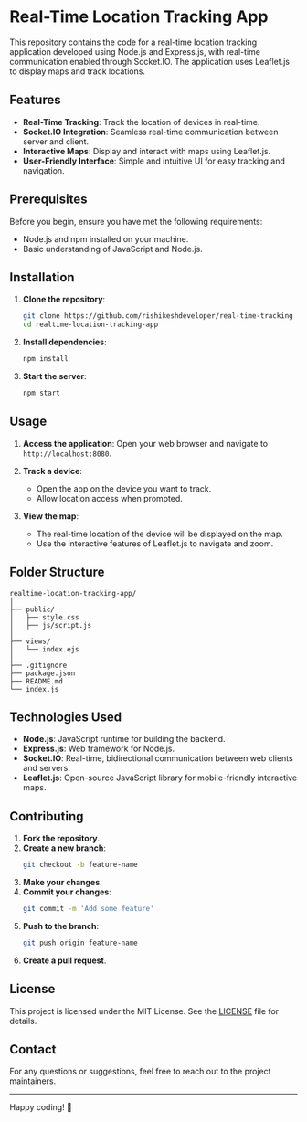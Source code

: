 # Real-Time Location Tracking App

This repository contains the code for a real-time location tracking application developed using Node.js and Express.js, with real-time communication enabled through Socket.IO. The application uses Leaflet.js to display maps and track locations.

## Features

- **Real-Time Tracking**: Track the location of devices in real-time.
- **Socket.IO Integration**: Seamless real-time communication between server and client.
- **Interactive Maps**: Display and interact with maps using Leaflet.js.
- **User-Friendly Interface**: Simple and intuitive UI for easy tracking and navigation.

## Prerequisites

Before you begin, ensure you have met the following requirements:

- Node.js and npm installed on your machine.
- Basic understanding of JavaScript and Node.js.

## Installation

1. **Clone the repository**:

   ```bash
   git clone https://github.com/rishikeshdeveloper/real-time-tracking
   cd realtime-location-tracking-app
   ```

2. **Install dependencies**:

   ```bash
   npm install
   ```

3. **Start the server**:
   ```bash
   npm start
   ```

## Usage

1. **Access the application**:
   Open your web browser and navigate to `http://localhost:8080`.

2. **Track a device**:

   - Open the app on the device you want to track.
   - Allow location access when prompted.

3. **View the map**:
   - The real-time location of the device will be displayed on the map.
   - Use the interactive features of Leaflet.js to navigate and zoom.

## Folder Structure

```
realtime-location-tracking-app/
│
├── public/
│   ├── style.css
│   ├── js/script.js
│
├── views/
│   └── index.ejs
│
├── .gitignore
├── package.json
├── README.md
└── index.js
```

## Technologies Used

- **Node.js**: JavaScript runtime for building the backend.
- **Express.js**: Web framework for Node.js.
- **Socket.IO**: Real-time, bidirectional communication between web clients and servers.
- **Leaflet.js**: Open-source JavaScript library for mobile-friendly interactive maps.

## Contributing

1. **Fork the repository**.
2. **Create a new branch**:
   ```bash
   git checkout -b feature-name
   ```
3. **Make your changes**.
4. **Commit your changes**:
   ```bash
   git commit -m 'Add some feature'
   ```
5. **Push to the branch**:
   ```bash
   git push origin feature-name
   ```
6. **Create a pull request**.

## License

This project is licensed under the MIT License. See the [LICENSE](LICENSE) file for details.

## Contact

For any questions or suggestions, feel free to reach out to the project maintainers.

---

Happy coding! 🚀
